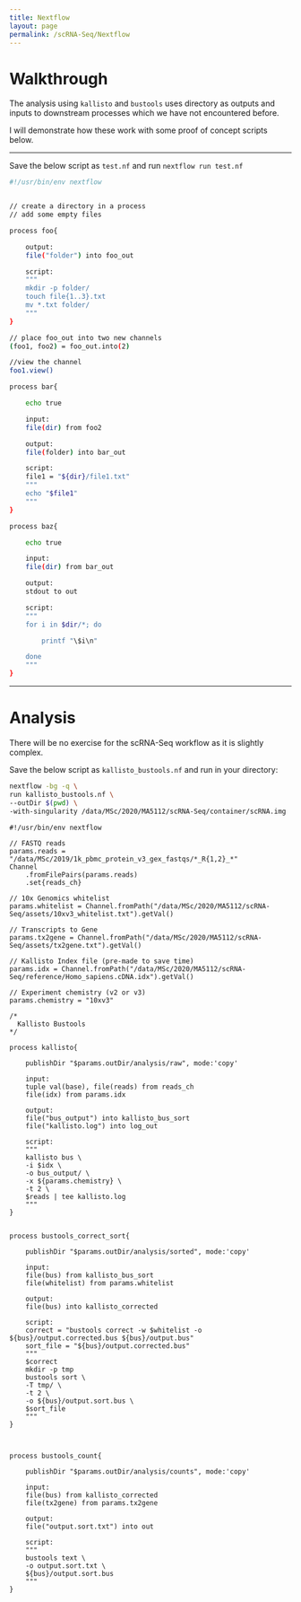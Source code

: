 ```yaml
---
title: Nextflow
layout: page
permalink: /scRNA-Seq/Nextflow
---
```


# Walkthrough
The analysis using `kallisto` and `bustools` uses directory as outputs and inputs to downstream processes which we have not encountered before.

I will demonstrate how these work with some proof of concept scripts below.

***

Save the below script as `test.nf` and run `nextflow run test.nf`

```bash
#!/usr/bin/env nextflow


// create a directory in a process
// add some empty files

process foo{

	output:
	file("folder") into foo_out

	script:
	"""
	mkdir -p folder/
	touch file{1..3}.txt
	mv *.txt folder/
	"""
}

// place foo_out into two new channels
(foo1, foo2) = foo_out.into(2)

//view the channel
foo1.view()

process bar{

	echo true

	input:
	file(dir) from foo2

	output:
	file(folder) into bar_out

	script:
	file1 = "${dir}/file1.txt"
	"""
	echo "$file1"
	"""
}

process baz{

	echo true

	input:
	file(dir) from bar_out

	output:
	stdout to out

	script:
	"""
	for i in $dir/*; do

		printf "\$i\n"

	done
	"""
}
```

***

# Analysis
There will be no exercise for the scRNA-Seq workflow as it is slightly complex.

Save the below script as `kallisto_bustools.nf` and run in your directory:

```bash
nextflow -bg -q \
run kallisto_bustools.nf \
--outDir $(pwd) \
-with-singularity /data/MSc/2020/MA5112/scRNA-Seq/container/scRNA.img
```

```nextflow
#!/usr/bin/env nextflow

// FASTQ reads
params.reads = "/data/MSc/2019/1k_pbmc_protein_v3_gex_fastqs/*_R{1,2}_*"
Channel
	.fromFilePairs(params.reads)
	.set{reads_ch}

// 10x Genomics whitelist
params.whitelist = Channel.fromPath("/data/MSc/2020/MA5112/scRNA-Seq/assets/10xv3_whitelist.txt").getVal()

// Transcripts to Gene
params.tx2gene = Channel.fromPath("/data/MSc/2020/MA5112/scRNA-Seq/assets/tx2gene.txt").getVal()

// Kallisto Index file (pre-made to save time)
params.idx = Channel.fromPath("/data/MSc/2020/MA5112/scRNA-Seq/reference/Homo_sapiens.cDNA.idx").getVal()

// Experiment chemistry (v2 or v3)
params.chemistry = "10xv3"

/*
  Kallisto Bustools
*/

process kallisto{

	publishDir "$params.outDir/analysis/raw", mode:'copy'

	input:
	tuple val(base), file(reads) from reads_ch
	file(idx) from params.idx

	output:
	file("bus_output") into kallisto_bus_sort
	file("kallisto.log") into log_out

	script:
	"""
	kallisto bus \
	-i $idx \
	-o bus_output/ \
	-x ${params.chemistry} \
	-t 2 \
	$reads | tee kallisto.log
	"""
}


process bustools_correct_sort{

	publishDir "$params.outDir/analysis/sorted", mode:'copy'

	input:
	file(bus) from kallisto_bus_sort
	file(whitelist) from params.whitelist

	output:
	file(bus) into kallisto_corrected

	script:
	correct = "bustools correct -w $whitelist -o ${bus}/output.corrected.bus ${bus}/output.bus"
	sort_file = "${bus}/output.corrected.bus"
	"""
	$correct
	mkdir -p tmp
	bustools sort \
	-T tmp/ \
	-t 2 \
	-o ${bus}/output.sort.bus \
	$sort_file
	"""
}



process bustools_count{

	publishDir "$params.outDir/analysis/counts", mode:'copy'

	input:
	file(bus) from kallisto_corrected
	file(tx2gene) from params.tx2gene

	output:
	file("output.sort.txt") into out

	script:
	"""
	bustools text \
	-o output.sort.txt \
	${bus}/output.sort.bus
	"""
}
```
